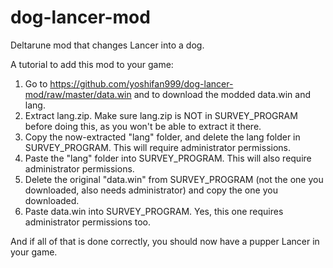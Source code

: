 # dog-lancer-mod
Deltarune mod that changes Lancer into a dog.

A tutorial to add this mod to your game:
1. Go to https://github.com/yoshifan999/dog-lancer-mod/raw/master/data.win and to download the modded data.win and lang.
2. Extract lang.zip. Make sure lang.zip is NOT in SURVEY_PROGRAM before doing this, as you won't be able to extract it there.
3. Copy the now-extracted "lang" folder, and delete the lang folder in SURVEY_PROGRAM. This will require administrator permissions.
4. Paste the "lang" folder into SURVEY_PROGRAM. This will also require administrator permissions.
5. Delete the original "data.win" from SURVEY_PROGRAM (not the one you downloaded, also needs administrator) and copy the one you downloaded.
6. Paste data.win into SURVEY_PROGRAM. Yes, this one requires administrator permissions too.

And if all of that is done correctly, you should now have a pupper Lancer in your game.
